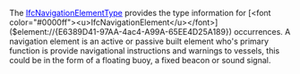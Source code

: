 The [<font color="#0000ff"><u>IfcNavigationElementType</u></font>]($element://{632D826D-90EE-4587-8EE3-DCF77AD5CE12})  provides the type information for [<font color="#0000ff"><u>IfcNavigationElement</u></font>]($element://{E6389D41-97AA-4ac4-A99A-65EE4D25A189})  occurrences.
A navigation element is an active or passive built element who's primary function is provide navigational instructions and warnings to vessels, this could be in the form of a floating buoy, a fixed beacon or sound signal.
